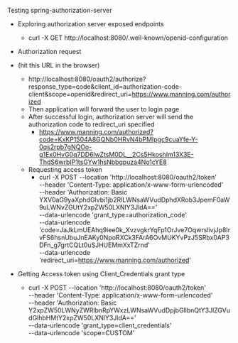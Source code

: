 Testing spring-authorization-server
- Exploring authorization server exposed endpoints
    - curl -X GET http://localhost:8080/.well-known/openid-configuration
- Authorization request
- (hit this URL in the browser)
  - http://localhost:8080/oauth2/authorize?response_type=code&client_id=authorization-code-client&scope=openid&redirect_uri=https://www.manning.com/authorized
  - Then application will forward the user to login page
  - After successful login, authorization server will send the authorization code to redirect_uri specified
    - https://www.manning.com/authorized?code=KxKP1504A8GQNb0HRvN4bPMIpgc9cuaYfe-Y-0qs2rpb7gNQOo-g1Ex0HvG0q7DD6lwZtsM0DL__2Cs5HkoshIm13X3E-ThdS6wrbIP1tsGYw1hsNbbqpuza4No1cYE8
  - Requesting access token
    - curl -X POST --location 'http://localhost:8080/oauth2/token' \
      --header 'Content-Type: application/x-www-form-urlencoded' \
      --header 'Authorization: Basic YXV0aG9yaXphdGlvbi1jb2RlLWNsaWVudDphdXRob3JpemF0aW9uLWNvZGUtY2xpZW50LXNlY3JldA==' \
      --data-urlencode 'grant_type=authorization_code' \
      --data-urlencode 'code=JaJkLmUEAhq9iee0k_XvzvgkrYqFp1OrJve7OqwrslivjJp8IrvFS6hsnUbuJnEAKy0NpoRXCk3FArA6OvMUKYvPzJ5SRbx0AP3DFn_g7grtCQLt0uSJHUEMmXxTZrnd' \
      --data-urlencode 'redirect_uri=https://www.manning.com/authorized'

- Getting Access token using Client_Credentials grant type
  - curl -X POST --location 'http://localhost:8080/oauth2/token' \
    --header 'Content-Type: application/x-www-form-urlencoded' \
    --header 'Authorization: Basic Y2xpZW50LWNyZWRlbnRpYWxzLWNsaWVudDpjbGllbnQtY3JlZGVudGlhbHMtY2xpZW50LXNlY3JldA==' \
    --data-urlencode 'grant_type=client_credentials' \
    --data-urlencode 'scope=CUSTOM'